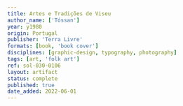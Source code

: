 ```yaml
---
title: Artes e Tradições de Viseu
author_name: ['Tóssan']
year: y1980
origin: Portugal
publisher: 'Terra Livre'
formats: [book, 'book cover']
disciplines: [graphic-design, typography, photography]
tags: [art, 'folk art']
ref: sol-030-0106
layout: artifact
status: complete
published: true
date_added: 2022-06-01
---
```

